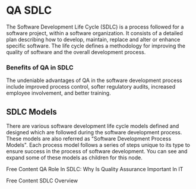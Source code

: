 # QA SDLC

The Software Development Life Cycle (SDLC) is a process followed for a software project, within a software organization. It consists of a detailed plan describing how to develop, maintain, replace and alter or enhance specific software. The life cycle defines a methodology for improving the quality of software and the overall development process.

### Benefits of QA in SDLC

The undeniable advantages of QA in the software development process include improved process control, softer regulatory audits, increased employee involvement, and better training.

## SDLC Models

There are various software development life cycle models defined and designed which are followed during the software development process. These models are also referred as "Software Development Process Models". Each process model follows a series of steps unique to its type to ensure success in the process of software development.
You can see and expand some of these models as children for this node.

<ResourceGroupTitle>Free Content</ResourceGroupTitle>
<BadgeLink colorScheme='yellow' badgeText='Read' href='https://cadabra.studio/blog/why-is-quality-assurance-important-qa-role-in-sdlc/'>QA Role In SDLC: Why Is Quality Assurance Important In IT</BadgeLink>

<ResourceGroupTitle>Free Content</ResourceGroupTitle>
<BadgeLink colorScheme='yellow' badgeText='Read' href='https://www.tutorialspoint.com/sdlc/sdlc_overview.htm'>SDLC Overview</BadgeLink>